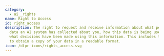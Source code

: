 ```yaml
---
category:
  - ai__rights
name: Right to Access
id: right_access
description: The right to request and receive information about what personal
  data an AI system has collected about you, how this data is being used, and
  what decisions have been made using this information. This includes the right
  to obtain a copy of your data in a readable format.
icon: /dtpr-icons/rights_access.svg
---
```

